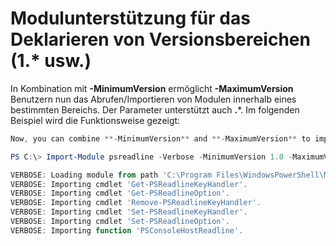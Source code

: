 # Modulunterstützung für das Deklarieren von Versionsbereichen (1.* usw.)
In Kombination mit **-MinimumVersion** ermöglicht **-MaximumVersion** Benutzern nun das Abrufen/Importieren von Modulen innerhalb eines bestimmten Bereichs. Der Parameter unterstützt auch **.***. Im folgenden Beispiel wird die Funktionsweise gezeigt:

```PowerShell
Now, you can combine **-MinimumVersion** and **-MaximumVersion** to import module within specific range:

PS C:\> Import-Module psreadline -Verbose -MinimumVersion 1.0 -MaximumVersion 1.2.*

VERBOSE: Loading module from path 'C:\Program Files\WindowsPowerShell\Modules\psreadline\1.1\psreadline.psd1'.
VERBOSE: Importing cmdlet 'Get-PSReadlineKeyHandler'.
VERBOSE: Importing cmdlet 'Get-PSReadlineOption'.
VERBOSE: Importing cmdlet 'Remove-PSReadlineKeyHandler'.
VERBOSE: Importing cmdlet 'Set-PSReadlineKeyHandler'.
VERBOSE: Importing cmdlet 'Set-PSReadlineOption'.
VERBOSE: Importing function 'PSConsoleHostReadline'.
```
<!--HONumber=Mar16_HO2-->
